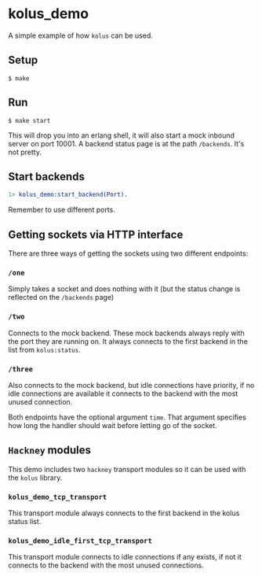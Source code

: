 kolus_demo
==========

A simple example of how `kolus` can be used.

Setup
-----

```
$ make
```

Run
---

```
$ make start
```

This will drop you into an erlang shell, it will also start a
mock inbound server on port 10001. A backend status page is at
the path `/backends`. It's not pretty.

Start backends
--------------

``` erlang
1> kolus_demo:start_backend(Port).
```

Remember to use different ports.

Getting sockets via HTTP interface
----------------------------------

There are three ways of getting the sockets using two different endpoints:

### `/one`

Simply takes a socket and does nothing with it (but the status change is 
reflected on the `/backends` page)

### `/two`

Connects to the mock backend. These mock backends always reply with the port 
they are running on. It always connects to the first backend in the list from
`kolus:status`.

### `/three`

Also connects to the mock backend, but idle connections have priority, if no
idle connections are available it connects to the backend with the most unused
connection.

Both endpoints have the optional argument `time`. That argument specifies how
long the handler should wait before letting go of the socket.

`Hackney` modules
-----------------

This demo includes two `hackney` transport modules so it can be used with the
`kolus` library.

### `kolus_demo_tcp_transport`

This transport module always connects to the first backend in the kolus status list.

### `kolus_demo_idle_first_tcp_transport`

This transport module connects to idle connections if any exists, if not it connects
to the backend with the most unused connections.
